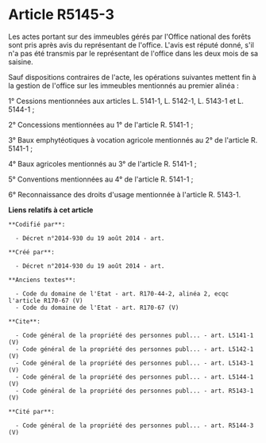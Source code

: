 # Article R5145-3

Les actes portant sur des immeubles gérés par l'Office national des forêts sont pris après avis du représentant de l'office.
L'avis est réputé donné, s'il n'a pas été transmis par le représentant de l'office dans les deux mois de sa saisine. 

Sauf dispositions contraires de l'acte, les opérations suivantes mettent fin à la gestion de l'office sur les immeubles
mentionnés au premier alinéa : 

1° Cessions mentionnées aux articles L. 5141-1, L. 5142-1, L. 5143-1 et L. 5144-1 ; 

2° Concessions mentionnées au 1° de l'article R. 5141-1 ; 

3° Baux emphytéotiques à vocation agricole mentionnés au 2° de l'article R. 5141-1 ; 

4° Baux agricoles mentionnés au 3° de l'article R. 5141-1 ; 

5° Conventions mentionnées au 4° de l'article R. 5141-1 ; 

6° Reconnaissance des droits d'usage mentionnée à l'article R. 5143-1.

**Liens relatifs à cet article**

	**Codifié par**:

	  - Décret n°2014-930 du 19 août 2014 - art.

	**Créé par**:

	  - Décret n°2014-930 du 19 août 2014 - art.

	**Anciens textes**:

	  - Code du domaine de l'Etat - art. R170-44-2, alinéa 2, ecqc l'article R170-67 (V)
	  - Code du domaine de l'Etat - art. R170-67 (V)

	**Cite**:

	  - Code général de la propriété des personnes publ... - art. L5141-1 (V)
	  - Code général de la propriété des personnes publ... - art. L5142-1 (V)
	  - Code général de la propriété des personnes publ... - art. L5143-1 (V)
	  - Code général de la propriété des personnes publ... - art. L5144-1 (V)
	  - Code général de la propriété des personnes publ... - art. R5143-1 (V)

	**Cité par**:

	  - Code général de la propriété des personnes publ... - art. R5144-3 (V)
